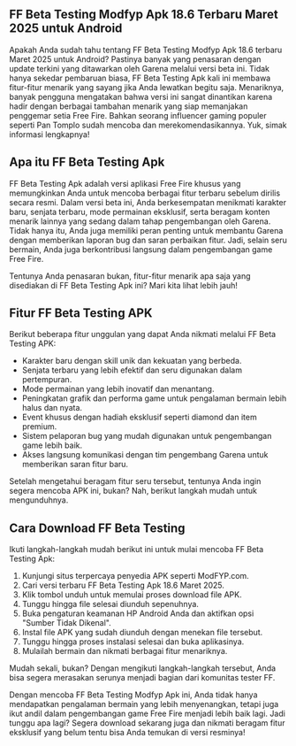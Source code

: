 ## FF Beta Testing Modfyp Apk 18.6 Terbaru Maret 2025 untuk Android

Apakah Anda sudah tahu tentang FF Beta Testing Modfyp Apk 18.6 terbaru Maret 2025 untuk Android? Pastinya banyak yang penasaran dengan update terkini yang ditawarkan oleh Garena melalui versi beta ini. Tidak hanya sekedar pembaruan biasa, FF Beta Testing Apk kali ini membawa fitur-fitur menarik yang sayang jika Anda lewatkan begitu saja. Menariknya, banyak pengguna mengatakan bahwa versi ini sangat dinantikan karena hadir dengan berbagai tambahan menarik yang siap memanjakan penggemar setia Free Fire. Bahkan seorang influencer gaming populer seperti Pan Tomplo sudah mencoba dan merekomendasikannya. Yuk, simak informasi lengkapnya!

## Apa itu FF Beta Testing Apk

FF Beta Testing Apk adalah versi aplikasi Free Fire khusus yang memungkinkan Anda untuk mencoba berbagai fitur terbaru sebelum dirilis secara resmi. Dalam versi beta ini, Anda berkesempatan menikmati karakter baru, senjata terbaru, mode permainan eksklusif, serta beragam konten menarik lainnya yang sedang dalam tahap pengembangan oleh Garena. Tidak hanya itu, Anda juga memiliki peran penting untuk membantu Garena dengan memberikan laporan bug dan saran perbaikan fitur. Jadi, selain seru bermain, Anda juga berkontribusi langsung dalam pengembangan game Free Fire.

Tentunya Anda penasaran bukan, fitur-fitur menarik apa saja yang disediakan di FF Beta Testing Apk ini? Mari kita lihat lebih jauh!

## Fitur FF Beta Testing APK

Berikut beberapa fitur unggulan yang dapat Anda nikmati melalui FF Beta Testing APK:

- Karakter baru dengan skill unik dan kekuatan yang berbeda.
- Senjata terbaru yang lebih efektif dan seru digunakan dalam pertempuran.
- Mode permainan yang lebih inovatif dan menantang.
- Peningkatan grafik dan performa game untuk pengalaman bermain lebih halus dan nyata.
- Event khusus dengan hadiah eksklusif seperti diamond dan item premium.
- Sistem pelaporan bug yang mudah digunakan untuk pengembangan game lebih baik.
- Akses langsung komunikasi dengan tim pengembang Garena untuk memberikan saran fitur baru.

Setelah mengetahui beragam fitur seru tersebut, tentunya Anda ingin segera mencoba APK ini, bukan? Nah, berikut langkah mudah untuk mengunduhnya.

## Cara Download FF Beta Testing

Ikuti langkah-langkah mudah berikut ini untuk mulai mencoba FF Beta Testing Apk:

1. Kunjungi situs terpercaya penyedia APK seperti ModFYP.com.
2. Cari versi terbaru FF Beta Testing Apk 18.6 Maret 2025.
3. Klik tombol unduh untuk memulai proses download file APK.
4. Tunggu hingga file selesai diunduh sepenuhnya.
5. Buka pengaturan keamanan HP Android Anda dan aktifkan opsi "Sumber Tidak Dikenal".
6. Instal file APK yang sudah diunduh dengan menekan file tersebut.
7. Tunggu hingga proses instalasi selesai dan buka aplikasinya.
8. Mulailah bermain dan nikmati berbagai fitur menariknya.

Mudah sekali, bukan? Dengan mengikuti langkah-langkah tersebut, Anda bisa segera merasakan serunya menjadi bagian dari komunitas tester FF.

Dengan mencoba FF Beta Testing Modfyp Apk ini, Anda tidak hanya mendapatkan pengalaman bermain yang lebih menyenangkan, tetapi juga ikut andil dalam pengembangan game Free Fire menjadi lebih baik lagi. Jadi tunggu apa lagi? Segera download sekarang juga dan nikmati beragam fitur eksklusif yang belum tentu bisa Anda temukan di versi resminya!
